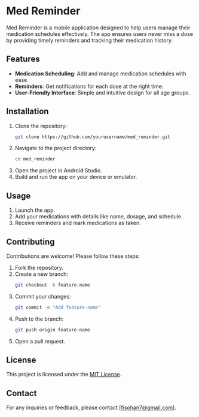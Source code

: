 # Med Reminder

Med Reminder is a mobile application designed to help users manage their medication schedules effectively. The app ensures users never miss a dose by providing timely reminders and tracking their medication history.

## Features

- **Medication Scheduling**: Add and manage medication schedules with ease.
- **Reminders**: Get notifications for each dose at the right time.
- **User-Friendly Interface**: Simple and intuitive design for all age groups.

## Installation

1. Clone the repository:
    ```bash
    git clone https://github.com/yourusername/med_reminder.git
    ```
2. Navigate to the project directory:
    ```bash
    cd med_reminder
    ```
3. Open the project in Android Studio.
4. Build and run the app on your device or emulator.

## Usage

1. Launch the app.
2. Add your medications with details like name, dosage, and schedule.
3. Receive reminders and mark medications as taken.

## Contributing

Contributions are welcome! Please follow these steps:

1. Fork the repository.
2. Create a new branch:
    ```bash
    git checkout -b feature-name
    ```
3. Commit your changes:
    ```bash
    git commit -m "Add feature-name"
    ```
4. Push to the branch:
    ```bash
    git push origin feature-name
    ```
5. Open a pull request.

## License

This project is licensed under the [MIT License](LICENSE).

## Contact

For any inquiries or feedback, please contact [fisohan7@gmail.com].